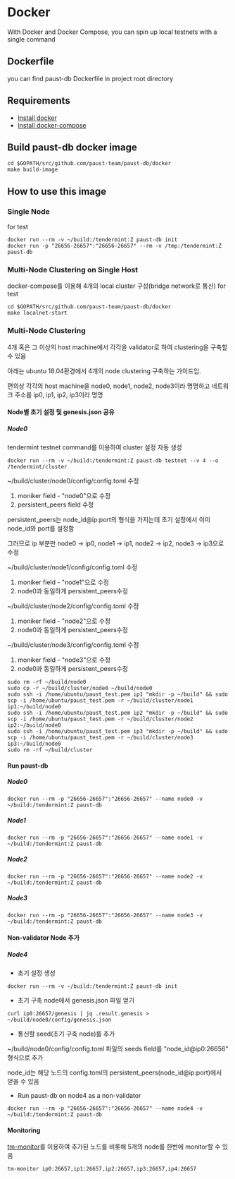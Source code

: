 # Docker
With Docker and Docker Compose, you can spin up local testnets with a single command

## Dockerfile
you can find paust-db Dockerfile in project root directory

## Requirements
- [Install docker](https://docs.docker.com/install)
- [Install docker-compose](https://docs.docker.com/compose/install/)

## Build paust-db docker image
```
cd $GOPATH/src/github.com/paust-team/paust-db/docker
make build-image
```
## How to use this image

### Single Node
for test 
```
docker run --rm -v ~/build:/tendermint:Z paust-db init
docker run -p "26656-26657":"26656-26657" --rm -v /tmp:/tendermint:Z paust-db 
```

### Multi-Node Clustering on Single Host
docker-compose를 이용해 4개의 local cluster 구성(bridge network로 통신) for test

```
cd $GOPATH/src/github.com/paust-team/paust-db/docker
make localnet-start
```

### Multi-Node Clustering
4개 혹은 그 이상의 host machine에서 각각을 validator로 하여 clustering을 구축할 수 있음

아래는 ubuntu 18.04환경에서 4개의 node clustering 구축하는 가이드임.

편의상 각각의 host machine을 node0, node1, node2, node3이라 명명하고 네트워크 주소를 ip0, ip1, ip2, ip3이라 명명 
#### Node별 초기 설정 및 genesis.json 공유
##### Node0
tendermint testnet command를 이용하여 cluster 설정 자동 생성
```shell
docker run --rm -v ~/build:/tendermint:Z paust-db testnet --v 4 --o /tendermint/cluster
```

~/build/cluster/node0/config/config.toml 수정

1. moniker field - "node0"으로 수정
2. persistent_peers field 수정

persistent_peers는 node_id@ip:port의 형식을 가지는데 초기 설정에서 이미 node_id와 port를 설정함

그러므로 ip 부분만 node0 -> ip0, node1 -> ip1, node2 -> ip2, node3 -> ip3으로 수정

~/build/cluster/node1/config/config.toml 수정
1. moniker field - "node1"으로 수정
2. node0과 동일하게 persistent_peers수정

~/build/cluster/node2/config/config.toml 수정
1. moniker field - "node2"으로 수정
2. node0과 동일하게 persistent_peers수정

~/build/cluster/node3/config/config.toml 수정
1. moniker field - "node3"으로 수정
2. node0과 동일하게 persistent_peers수정

 
```shell
sudo rm -rf ~/build/node0
sudo cp -r ~/build/cluster/node0 ~/build/node0
sudo ssh -i /home/ubuntu/paust_test.pem ip1 "mkdir -p ~/build" && sudo scp -i /home/ubuntu/paust_test.pem -r ~/build/cluster/node1 ip1:~/build/node0
sudo ssh -i /home/ubuntu/paust_test.pem ip2 "mkdir -p ~/build" && sudo scp -i /home/ubuntu/paust_test.pem -r ~/build/cluster/node2 ip2:~/build/node0
sudo ssh -i /home/ubuntu/paust_test.pem ip3 "mkdir -p ~/build" && sudo scp -i /home/ubuntu/paust_test.pem -r ~/build/cluster/node3 ip3:~/build/node0
sudo rm -rf ~/build/cluster
```
#### Run paust-db
##### Node0 
```shell
docker run --rm -p "26656-26657":"26656-26657" --name node0 -v ~/build:/tendermint:Z paust-db
```

##### Node1
```shell
docker run --rm -p "26656-26657":"26656-26657" --name node1 -v ~/build:/tendermint:Z paust-db
```

##### Node2
```shell
docker run --rm -p "26656-26657":"26656-26657" --name node2 -v ~/build:/tendermint:Z paust-db
```

##### Node3
```shell
docker run --rm -p "26656-26657":"26656-26657" --name node3 -v ~/build:/tendermint:Z paust-db
```

#### Non-validator Node 추가
##### Node4
- 초기 설정 생성
```shell
docker run --rm -v ~/build:/tendermint:Z paust-db init
```
- 초기 구축 node에서 genesis.json 파일 얻기
```shell
curl ip0:26657/genesis | jq .result.genesis > ~/build/node0/config/genesis.json
```
- 통신할 seed(초기 구축 node)를 추가

~/build/node0/config/config.toml 파일의 seeds field를 "node_id@ip0:26656" 형식으로 추가

node_id는 해당 노드의 config.toml의 persistent_peers(node_id@ip:port)에서 얻을 수 있음

- Run paust-db on node4 as a non-validator
```shell
docker run --rm -p "26656-26657":"26656-26657" --name node4 -v ~/build:/tendermint:Z paust-db 
```

#### Monitoring
[tm-monitor](https://github.com/tendermint/tendermint/tree/master/tools/tm-monitor)를 이용하여 추가된 노드를 비롯해 5개의 node를 한번에 monitor할 수 있음
```
tm-monitor ip0:26657,ip1:26657,ip2:26657,ip3:26657,ip4:26657
```
